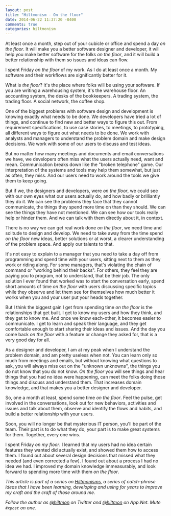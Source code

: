 ```yaml
---
layout: post
title: "Hiltmonism - On the floor"
date: 2014-06-22 11:37:20 -0400
comments: true
categories: hiltmonism
---
```


<span class="light">At least once a month, step out of your cubicle or office and spend a day *on the floor*. It will make you a better software designer and developer, it will help you make better software for the folks *on the floor*, and it will build a better relationship with them so issues and ideas can flow.</span>

I spent Friday *on the floor* of my work. As I do at least once a month. My software and their workflows are significantly better for it.

What is *the floor*? It's the place where folks will be using your software. If you are writing a warehousing system, it's the warehouse floor. An accounting system, the desks of the bookkeepers. A trading system, the trading floor. A social network, the coffee shop.

One of the biggest problems with software design and development is knowing exactly what needs to be done. We developers have tried a lot of things, and continue to find new and better ways to figure this out. From requirement specifications, to use case stories, to meetings, to prototyping, all different ways to figure out what needs to be done. We work with analysts and managers to understand the problem domain and make design decisions. We work with some of our users to discuss and test ideas.

But no matter how many meetings and documents and email conversations we have, we developers often miss what the users actually need, want and mean. Communication breaks down like the "broken telephone" game. Our interpretation of the systems and tools may help them somewhat, but just as often, they miss. And our users need to work around the tools we give them to keep going.

But if we, the designers and developers, were *on the floor*, we could see with our own eyes what our users actually do, and how badly or brilliantly they do it. We can see the problems they face that they cannot communicate, the things they spend more time on than they should. We can see the things they have not mentioned. We can see how our tools really help or hinder them. And we can talk with them directly about it, in context.

There is no way we can get real work done *on the floor*, we need time and solitude to design and develop. We need to take away from the time spend *on the floor* new ideas, better solutions or at worst, a clearer understanding of the problem space. And apply our talents to that.

It's not easy to explain to a manager that you need to take a day off from programming and spend time with your users, sitting next to them as they work or riding along. For some managers, that's violating the chain of command or "working behind their backs". For others, they feel they are paying you to program, not to understand, that be their job. The only solution I ever found that worked was to start the conversation early, spend short amounts of time *on the floor* with users discussing specific topics while they observe and let them see for themselves how much better it works when you and your user put your heads together.

But I think the biggest gain I get from spending time *on the floor* is the relationships that get built. I get to know my users and how they think, and they get to know me. And once we know each-other, it becomes easier to communicate. I get to learn and speak their language, and they get comfortable enough to start sharing their ideas and issues. And the day you come back *on the floor* with a feature or change they asked for, that is a very good day for all.

As a designer and developer, I am at my peak when I understand the problem domain, and am pretty useless when not. You can learn only so much from meetings and emails, but without knowing what questions to ask, you will always miss out on the "unknown unknowns", the things you do not know that you do not know. *On the floor* you will see things and hear things that you had no idea were happening, can meet the folks doing those things and discuss and understand them. That increases domain knowledge, and that makes you a better designer and developer.

So, one a month at least, spend some time *on the floor*. Feel the pulse, get involved in the conversations, look out for new behaviors, activities and issues and talk about them, observe and identify the flows and habits, and build a better relationship with your users.

Soon, you will no longer be that mysterious IT person, you'll be part of the team. Their part is to do what they do, your part is to make great systems for them. Together, every one wins.

<span class="light">I spent Friday *on my floor*. I learned that my users had no idea certain features they wanted did actually exist, and showed them how to access them. I found out about several design decisions that missed what they needed (and even corrected a few). I found out about a process I had no idea we had. I improved my domain knowledge immeasurably, and look forward to spending more time with them *on the floor*.</span>

*This article is part of a series on [Hiltmonisms](http://hiltmon.com/blog/categories/hiltmonism/), a series of catch-phrase ideas that I have been learning, developing and using for years to improve my craft and the craft of those around me.*

*Follow the author as [@hiltmon](http://twitter.com/hiltmon) on Twitter and [@hiltmon](http://alpha.app.net/hiltmon) on App.Net. Mute `#xpost` on one.*